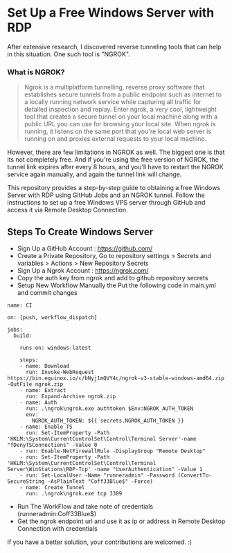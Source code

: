 # Set Up a Free Windows Server with RDP 
After extensive research, I discovered reverse tunneling tools that can help in this situation. One such tool is "NGROK".

### What is NGROK? 
> Ngrok is a multiplatform tunnelling, reverse proxy software that establishes secure tunnels from a public endpoint such as internet to a locally running network service while capturing all traffic for detailed inspection and replay.
>Enter ngrok, a very cool, lightweight tool that creates a secure tunnel on your local machine along with a public URL you can use for browsing your local site. When ngrok is running, it listens on the same port that you're local web server is running on and proxies external requests to your local machine.

However, there are few limitations in NGROK as well. The biggest one is that its not completely free. And if you're using the free version of NGROK, the tunnel link expires after every 8 hours, and you'll have to restart the NGROK service again manually, and again the tunnel link will change. 

This repository provides a step-by-step guide to obtaining a free Windows Server with RDP using GitHub Jobs and an NGROK tunnel. Follow the instructions to set up a free Windows VPS server through GitHub and access it via Remote Desktop Connection.

## Steps To Create Windows Server
* Sign Up a GitHub Account : https://github.com/
* Create a Private Repository, Go to repository settings > Secrets and variables > Actions > New Repository Secrets
* Sign Up a Ngrok Account : https://ngrok.com/
* Copy the auth key from ngrok and add to github repository secrets
* Setup New Workflow Manually the Put the following code in main.yml and commit changes 
```
name: CI

on: [push, workflow_dispatch]

jobs:
  build:

    runs-on: windows-latest

    steps:
    - name: Download
      run: Invoke-WebRequest https://bin.equinox.io/c/bNyj1mQVY4c/ngrok-v3-stable-windows-amd64.zip -OutFile ngrok.zip
    - name: Extract
      run: Expand-Archive ngrok.zip
    - name: Auth
      run: .\ngrok\ngrok.exe authtoken $Env:NGROK_AUTH_TOKEN
      env:
        NGROK_AUTH_TOKEN: ${{ secrets.NGROK_AUTH_TOKEN }}
    - name: Enable TS
      run: Set-ItemProperty -Path 'HKLM:\System\CurrentControlSet\Control\Terminal Server'-name "fDenyTSConnections" -Value 0
    - run: Enable-NetFirewallRule -DisplayGroup "Remote Desktop"
    - run: Set-ItemProperty -Path 'HKLM:\System\CurrentControlSet\Control\Terminal Server\WinStations\RDP-Tcp' -name "UserAuthentication" -Value 1
    - run: Set-LocalUser -Name "runneradmin" -Password (ConvertTo-SecureString -AsPlainText "Coff33Blue$" -Force)
    - name: Create Tunnel
      run: .\ngrok\ngrok.exe tcp 3389

```
* Run The WorkFlow and take note of credentials (runneradmin:Coff33Blue$)
* Get the ngrok endpoint url and use it as ip or address in Remote Desktop Connection with credentials

If you have a better solution, your contributions are welcomed. :)
